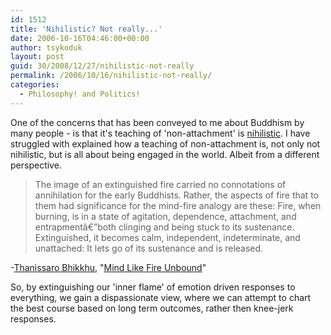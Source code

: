 ```yaml
---
id: 1512
title: 'Nihilistic? Not really...'
date: 2006-10-16T04:46:00+00:00
author: tsykoduk
layout: post
guid: 30/2008/12/27/nihilistic-not-really
permalink: /2006/10/16/nihilistic-not-really/
categories:
  - Philosophy! and Politics!
---
```

One of the concerns that has been conveyed to me about Buddhism by many people - is that it's teaching of 'non-attachment' is <a href="http://en.wikipedia.org/wiki/Nihilism">nihilistic</a>. I have struggled with explained how a teaching of non-attachment is, not only not nihilistic, but is all about being engaged in the world. Albeit from a different perspective.


<blockquote>The image of an extinguished fire carried no connotations of annihilation for the early Buddhists. Rather, the aspects of fire that to them had significance for the mind-fire analogy are these: Fire, when burning, is in a state of agitation, dependence, attachment, and entrapmentâ€”both clinging and being stuck to its sustenance. Extinguished, it becomes calm, independent, indeterminate, and unattached: It lets go of its sustenance and is released.</blockquote>

-<a href="http://www.accesstoinsight.org/lib/authors/thanissaro/index.html">Thanissaro Bhikkhu</a>, "<a href="http://www.accesstoinsight.org/lib/authors/thanissaro/likefire/index.html">Mind Like Fire Unbound</a>"


So, by extinguishing our 'inner flame' of emotion driven responses to everything, we gain a dispassionate view, where we can attempt to chart the best course based on long term outcomes, rather then knee-jerk responses.